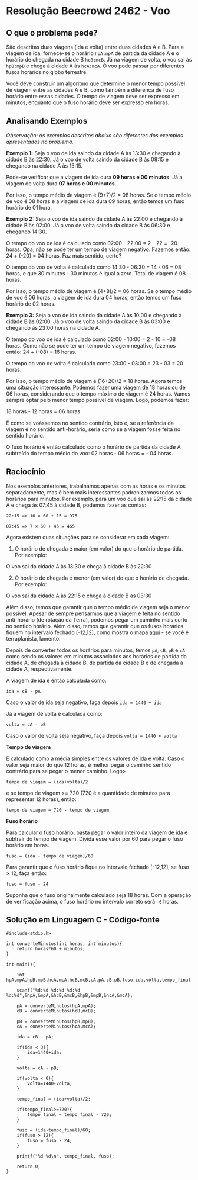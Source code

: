 # Resolução Beecrowd 2462 - Voo

## O que o problema pede?

São descritas duas viagens (ida e volta) entre duas cidades A e B. Para a viagem de ida, fornece-se o horário ```hpA:mpA``` de partida da cidade A e o horário de chegada na cidade B ```hcB:mcB```. Já na viagem de volta, o voo sai às ```hpB:mpB``` e chega à cidade A às ```hcA:mcA```. O voo pode passar por diferentes fusos horários no globo terrestre.

Você deve construir um algoritmo que determine o menor tempo possível de viagem entre as cidades A e B, como também a diferença de fuso horário entre essas cidades. O tempo de viagem deve ser expresso em minutos, enquanto que o fuso horário deve ser expresso em horas.

## Analisando Exemplos

*Observação: os exemplos descritos abaixo são diferentes dos exemplos apresentados no problema.*

**Exemplo 1:** Seja o voo de ida saindo da cidade A às 13:30 e chegando à cidade B às 22:30. Já o voo de volta saindo da cidade B às 08:15 e chegando na cidade A às 15:15.

Pode-se verificar que a viagem de ida dura **09 horas e 00 minutos**. Já a viagem de volta dura **07 horas e 00 minutos**.

Por isso, o tempo médio de viagem é (9+7)/2 = 08 horas. Se o tempo médio de voo é 08 horas e a viagem de ida dura 09 horas, então temos um fuso horário de 01 hora.


**Exemplo 2:** Seja o voo de ida saindo da cidade A às 22:00 e chegando à cidade B às 02:00. Já o voo de volta saindo da cidade B às 06:30 e chegando 14:30.

O tempo do voo de ida é calculado como 02:00 - 22:00 = 2 - 22 = -20 horas. Opa, não se pode ter um tempo de viagem negativo. Fazemos então: 24 + (-20) = 04 horas. Faz mais sentido, certo?

O tempo do voo de volta é calculado como 14:30 - 06:30 = 14 - 06 = 08 horas, e que 30 minutos - 30 minutos é igual a zero. Total de viagem é 08 horas.

Por isso, o tempo médio de viagem é (4+8)/2 = 06 horas. Se o tempo médio de voo é 06 horas, a viagem de ida dura 04 horas, então temos um fuso horário de 02 horas.


**Exemplo 3:** Seja o voo de ida saindo da cidade A às 10:00 e chegando à cidade B às 02:00. Já o voo de volta saindo da cidade B às 03:00 e chegando às 23:00 horas na cidade A.

O tempo do voo de ida é calculado como 02:00 - 10:00 = 2 - 10 = -08 horas. Como não se pode ter um tempo de viagem negativo, fazemos então: 24 + (-08) = 16 horas.

O tempo do voo de volta é calculado como 23:00 - 03:00 = 23 - 03 = 20 horas.

Por isso, o tempo médio de viagem é (16+20)/2 = 18 horas. Agora temos uma situação interessante. Podemos fazer uma viagem de 18 horas ou de 06 horas, considerando que o tempo máximo de viagem é 24 horas. Vamos sempre optar pelo menor tempo possível de viagem. Logo, podemos fazer:

18 horas - 12 horas = 06 horas

É como se voássemos no sentido contrário, isto é, se a referência da viagem é no sentido anti-horário, seria como se a viagem fosse feita no sentido horário.

O fuso horário é então calculado como o horário de partida da cidade A subtraído do tempo médio do voo: 02 horas - 06 horas = - 04 horas.

## Raciocínio

Nos exemplos anteriores, trabalhamos apenas com as horas e os minutos separadamente, mas é bem mais interessantes padronizarmos todos os horários para minutos. Por exemplo, para um voo que sai às 22:15 da cidade A e chega às 07:45 à cidade B, podemos fazer as contas:

```22:15 => 16 × 60 + 15 = 975```

```07:45 => 7 × 60 + 45 = 465```

Agora existem duas situações para se considerar em cada viagem:

1) O horário de chegada é maior (em valor) do que o horário de partida. Por exemplo:

O voo sai da cidade A às 13:30 e chega à cidade B às 22:30

2) O horário de chegada é menor (em valor) do que o horário de chegada. Por exemplo:

O voo sai da cidade A às 22:15 e chega à cidade B às 03:30

Além disso, temos que garantir que o tempo médio de viagem seja o menor possível. Apesar de sempre pensarmos que a viagem é feita no sentido anti-horário (de rotação da Terra), podemos pegar um caminho mais curto no sentido horário. Além disso, temos que garantir que os fusos horários fiquem no intervalo fechado [-12,12], como mostra o mapa [aqui](https://guiadoestudante.abril.com.br/curso-enem/fusos-horarios-como-os-paises-acertam-os-seus-relogios) - se você é terraplanista, lamento.

Depois de converter todos os horários para minutos, temos ```pA```, ```cB```, ```pB``` e ```cA``` como sendo os valores em minutos associados aos horários de partida da cidade A, de chegada à cidade B, de partida da cidade B e de chegada à cidade A, respectivamente.

A viagem de ida é então calculada como:

```ida = cB - pA```

Caso o valor de ida seja negativo, faça depois ```ida = 1440 + ida```

Já a viagem de volta é calculada como:

```volta = cA - pB```

Caso o valor de volta seja negativo, faça depois ```volta = 1440 + volta```

**Tempo de viagem**

É calculado como a média simples entre os valores de ida e volta. Caso o valor seja maior do que 12 horas, é melhor pegar o caminho sentido contrário para se pegar o menor caminho. Logo>

```
tempo de viagem = (ida+volta)/2
```

e se tempo de viagem >= 720 (720 é a quantidade de minutos para representar 12 horas), então:

```
tempo de viagem = 720 - tempo de viagem
```

**Fuso horário**

Para calcular o fuso horário, basta pegar o valor inteiro da viagem de ida e subtrair do tempo de viagem. Divida esse valor por 60 para pegar o fuso horário em horas.

```
fuso = (ida - tempo de viagem)/60
```

Para garantir que o fuso horário fique no intervalo fechado [-12,12], se fuso > 12, faça então:

```
fuso = fuso - 24
```

Suponha que o fuso originalmente calculado seja 18 horas. Com a operação de verificação acima, o fuso horário no intervalo correto será ```-6``` horas.

## Solução em Linguagem C - Código-fonte

```
#include<stdio.h>

int converteMinutos(int horas, int minutos){
    return horas*60 + minutos;
}

int main(){
    
    int hpA,mpA,hpB,mpB,hcA,mcA,hcB,mcB,cA,pA,cB,pB,fuso,ida,volta,tempo_final,virou;

    scanf("%d:%d %d:%d %d:%d %d:%d",&hpA,&mpA,&hcB,&mcB,&hpB,&mpB,&hcA,&mcA);
    
    pA = converteMinutos(hpA,mpA);
    cB = converteMinutos(hcB,mcB);
    
    pB = converteMinutos(hpB,mpB);
    cA = converteMinutos(hcA,mcA);
    
    ida = cB - pA;
    
    if(ida < 0){
        ida=1440+ida;
    }
    
    volta = cA - pB;
    
    if(volta < 0){
        volta=1440+volta;
    }
    
    tempo_final = (ida+volta)/2;
    
    if(tempo_final>=720){
        tempo_final = tempo_final - 720;
    }
    
    fuso = (ida-tempo_final)/60;
    if(fuso > 12){
        fuso = fuso - 24;
    }
    
    printf("%d %d\n", tempo_final, fuso);
    
    return 0;
}
```
